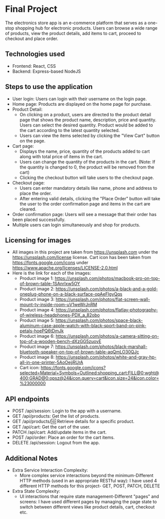 # Final Project

The electronics store app is an e-commerce platform that serves as a one-stop shopping hub for electronic products. Users can browse a wide range of products, view the product details, add items to cart, proceed to checkout and place order.

## Technologies used
* Frontend: React, CSS
* Backend: Express-based NodeJS
  
## Steps to use the application
* User login: Users can login with their username on the login page.
* Home page: Products are displayed on the home page for purchase. 
* Product Detail: 
  - On clicking on a product, users are directed to the product detail page that shows the product name, description, price and quantity. Users can select the desired quantity. Product would be added to the cart according to the latest quantity selected. 
  - Users can view the items selected by clicking the "View Cart" button on the page.
* Cart page: 
  - Displays the name, price, quantity of the products added to cart along with total price of items in the cart.
  - Users can change the quantity of the products in the cart. (Note: If the quantity is changed to 0, the product will be removed from the cart)
  - Clicking the checkout button will take users to the checkout page.
* Checkout page:
    - Users can enter mandatory details like name, phone and address to place the order.
    - After entering valid details, clicking the "Place Order" button will take the user to the order confirmation page and items in the cart are cleared.
* Order confirmation page: Users will see a message that their order has been placed successfully.
* Multiple users can login simultaneously and shop for products.

## Licensing for images
* All images in this project are taken from https://unsplash.com under the https://unsplash.com/license license. Cart icon has been taken from https://fonts.google.com/icons under https://www.apache.org/licenses/LICENSE-2.0.html
* Here is the link for each of the images:
    - Product image 1: https://unsplash.com/photos/macbook-pro-on-top-of-brown-table-1SAnrIxw5OY
    - Product image 2: https://unsplash.com/photos/a-black-and-a-gold-oneplug-phone-on-a-black-surface-opAeFlgyQqs
    - Product image 3: https://unsplash.com/photos/flat-screen-wall-mount-tv-inside-room-uV1weWrJnRM
    - Product image 4: https://unsplash.com/photos/flatlay-photography-of-wireless-headphones-PDX_a_82obo
    - Product image 5: https://unsplash.com/photos/space-black-aluminum-case-apple-watch-with-black-sport-band-on-pink-petals-hoePQ6tDmJk
    - Product image 6: https://unsplash.com/photos/a-camera-sitting-on-top-of-a-wooden-bench-dXzGG5zuovE
    - Product image 7: https://unsplash.com/photos/black-marshall-bluetooth-speaker-on-top-of-brown-table-aqQmLO30QJc
    - Product image 8: https://unsplash.com/photos/white-and-gray-hp-all-in-one-printer-5AoOejjRUrA
    - Cart icon: https://fonts.google.com/icons?selected=Material+Symbols+Outlined:shopping_cart:FILL@0;wght@400;GRAD@0;opsz@24&icon.query=cart&icon.size=24&icon.color=%23000000
  
## API endpoints
* POST /api/session: Login to the app with a username.
* GET /api/products: Get the list of products.
* GET /api/products/:id: Retrieve details for a specific product.
* GET /api/cart: Get the cart of the user.
* PATCH /api/cart: Add/update items in the cart.
* POST /api/order: Place an order for the cart items.
* DELETE /api/session: Logout from the app.

## Additional Notes
* Extra Service Interaction Complexity: 
  - More complex service interactions beyond the minimum-Different HTTP methods (used in an appropriate RESTful way): I have used 4 different HTTP methods for this project- GET, POST, PATCH, DELETE
* Extra State Complexity:
  - UI interactions that require state management-Different "pages" and screens: I have used different pages by managing the page state to switch between different views like product details, cart, checkout etc.
